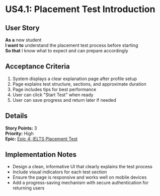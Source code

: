 # US4.1: Placement Test Introduction

## User Story

**As a** new student  
**I want to** understand the placement test process before starting  
**So that** I know what to expect and can prepare accordingly

## Acceptance Criteria

1. System displays a clear explanation page after profile setup
2. Page explains test structure, sections, and approximate duration
3. Page includes tips for best performance
4. User can click "Start Test" when ready
5. User can save progress and return later if needed

## Details

**Story Points:** 3  
**Priority:** High  
**Epic:** [Epic 4: IELTS Placement Test](./README.md)

## Implementation Notes

- Design a clean, informative UI that clearly explains the test process
- Include visual indicators for each test section
- Ensure the page is responsive and works well on mobile devices
- Add a progress-saving mechanism with secure authentication for returning users
